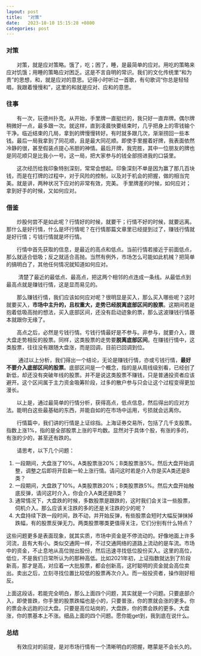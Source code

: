 ```yaml
---
layout: post
title:  "对策"
date:   2023-10-10 15:15:28 +0800
categories: post
---
```


### 对策

&#8195;&#8195;对策，就是应对策略。饿了，吃；困了，睡，是最简单的应对。用吃的策略来应对饥饿；用睡的策略应对困乏。这是不言自明的常识。我们的文化传统里“和为贵”的思想，和，就是应对的意思。记得小时听过一首歌，有句歌词“你总是轻轻唱，我跟着慢慢和”，这里的和就是应对、应和的意思。

### 往事

&#8195;&#8195;有一次，玩德州扑克。从开始，手里牌一直挺烂的，我只好一直弃牌。偶尔牌稍微好一点，最多跟一次。就这样，直到凌晨快要结束时，几乎把身上的零钱输个干净。临近结束的几局，拿到的牌慢慢转好。有时就多跟几次，渐渐捞回一些本钱。最后一局我拿到了同花顺，且是最大同花顺。即使手里握着好牌，我表面依然冷静的很，甚至假装点提心吊胆的神情。最后开牌，我完胜，其中一位朋友的牌也是同花顺只是比我小一号。这一局，把大家参与的钱全部捞进我的口袋里。

&#8195;&#8195;这次经历给我印象特别深刻，常常会想起。印象深刻不单是因为赢了那几百块钱，而是在打牌的过程中，对于风险的控制，以及对于机会的把握，做的相当完美。就是讲，两种状况下应对的非常有效，完美。 手里牌差的时候，如何应对；拿到好手的时候，又如何应对。

### 借鉴

&#8195;&#8195;炒股何尝不是如此呢？行情好的时候，就要干；行情不好的时候，就要远离。那什么是好行情，什么是坏行情呢？在行情那篇文章里已经提到过了，赚钱行情就是好行情；亏钱行情就是坏行情。

&#8195;&#8195;行情中首先获取的信息，是最近的高点和低点。当前行情若接近于前面低点，那么就适合低吸；反之就适合高抛。当然有例外，市场怎么可能如此机械？把简单的搞明白了，其他任何情况就知道如何应对。

&#8195;&#8195; 清楚了最近的最低点、最高点，把这两个相邻的点连成一条线。从最低点到最高点就是赚钱行情，这是显而易见的。

&#8195;&#8195;那么赚钱行情，我们应该如何应对呢？很明显是买入，那么买入哪些呢？这时就要买入，**市场中主升的，且权重大，走势已经脱离底部区间的股票**。这期间若是抱着低吸高抛的想法，买入底部区间，还没有启动迹象的票，那么这波赚钱行情基本就跟你无缘了。

&#8195;&#8195;高点之后，必然是亏钱行情。亏钱行情最好是不参与。非参与，就要介入，跟大盘走势相反的股票。同样，这类股票的走势要**脱离底部区间**。在赚钱行情中，这类股票，往往没有跟随大盘涨，而是回调，目前已回调到位。

&#8195;&#8195; 通过以上分析，我们得出一个结论，无论是赚钱行情，亦或亏钱行情，**最好不要介入底部区间的股票**。底部区间是一个概念，指的是从周线级别看，已经创了新低，却还没有突破年线的股票。并不是说这类股票不赚钱，只是普通投资者应该避开。这个区间属于主力资金吸筹阶段，过多的散户参与只会让这个过程变得更加漫长。

&#8195;&#8195;以上是，通过最简单的行情分析，获得高点，低点信息，然后得出的应对方法。能明白这些最基础的东西，并能自如的在市场中运用，亏损就会远离你。

&#8195;&#8195;行情篇中，我们讲的行情是上证综指。上海证券交易所，包括了几千支股票。指数上涨1%，指的是全部股票上涨的平均数。显然对于具体个股，有涨的多的，有涨的少的，甚至还有跌的。

&#8195;&#8195;请思考，以下几个问题：

1. 一段期间，大盘涨了10%。A类股票涨20%；B类股票涨5%。然后大盘开始调整，调整之后即将开启新一轮上涨行情。请问这时若是介入你是买A类还是B类？
2. 一段期间，大盘跌了10%。A类股票跌20%；B类股票跌5%。然后大盘开始触底反弹，请问这时介入，你会介入A类还是B类？
3. 通常情况下，大盘跌的时候，多数股票是跟跌的，这时我们会关注一些股票，伺机介入。那么应该关注跌的多的还是关注跌的少的呢？
4. 大盘持续下跌一段时间，跌不动，并开始反弹，有些股票会短时大幅反弹抹掉跌幅，有的股票反弹无力。两类股票哪类更值得关注，它们分别有什么特点？

这些问题更多是表面现象，就其实质，市场中资金是不停流动的。好像地面上许多河流，且有大有小。类似交通网一样，不过交通网络的道路上流动的是车流。市场中的资金，不止息地从高位抛出股份，然后迅速寻找低位股份买入。这里的高位，低位，不是我们日常所认为的那种高低。比如2021年初，上证指数就达到了阶段新高，那才是高，对应着一大批股票，都会创新高，这时聪明的资金就会高位卖出。卖出之后，立刻寻找位置比较低的股票再次介入。而一般投资者，操作刚好相反。

上面这段话，若能完全明白，那么上面四个问题，其实就是一个问题。只要底部介入，即使普跌，你手里的股票跌幅也是小的，只要普涨，你的票就会涨的更多。你的票会永远跑的过大盘。只要是高位站岗的，大盘跌，你的票会跌的更多。大盘涨，你的票基本上不涨。细品上面的四个问题。愿你能get到，我到底在说什么。

### 总结

&#8195;&#8195;有效应对的前提，是对市场行情有一个清晰明白的把握，瞎蒙是不会长久的。
